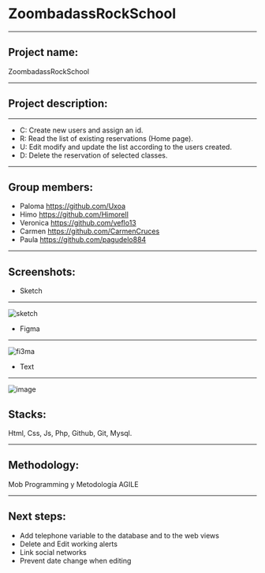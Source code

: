 # ZoombadassRockSchool
***
## Project name: 
ZoombadassRockSchool

***
## Project description:
***
* C: Create new users and assign an id.
* R: Read the list of existing reservations (Home page).
* U: Edit modify and update the list according to the users created.
* D: Delete the reservation of selected classes.

***
## Group members:

  * Paloma    https://github.com/Uxoa
  * Himo      https://github.com/Himorell
  * Veronica  https://github.com/veflo13
  * Carmen    https://github.com/CarmenCruces
  * Paula     https://github.com/pagudelo884
  
***
## Screenshots:

* Sketch

****
![sketch](https://user-images.githubusercontent.com/90152938/205263234-2cbad3a1-44b5-49aa-883c-8eba59eeccb6.PNG)

* Figma

****
![fi3ma](https://user-images.githubusercontent.com/90152938/207255368-bc3c6c76-fdbe-4e14-be68-146a3b2ee922.PNG)

* Text

****
![image](https://user-images.githubusercontent.com/90152938/207256327-4b1c42cf-1c2e-4c40-b8d7-2d4433e11485.png)


## Stacks:
Html, Css, Js, Php, Github, Git, Mysql.
***
## Methodology:
Mob Programming y Metodología AGILE
***
## Next steps:

* Add telephone variable to the database and to the web views
* Delete and Edit working alerts
* Link social networks
* Prevent date change when editing

